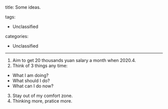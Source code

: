 title: Some ideas.

tags:
  - Unclassified

categories:
  - Unclassified

---
1. Aim to get 20 thousands yuan salary a month when 2020.4.
2. Think of 3 things any time:
  - What I am doing?
  - What should I do?
  - What can I do now?
3. Stay out of my comfort zone.
4. Thinking more, pratice more.
